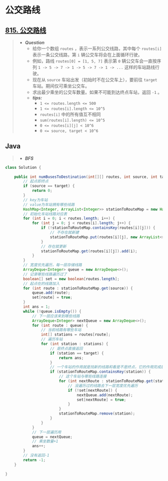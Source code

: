 # 公交路线

## [815. 公交路线](https://leetcode.cn/problems/bus-routes/)

> - ***Question***
>   - 给你一个数组 `routes` ，表示一系列公交线路，其中每个 `routes[i]` 表示一条公交线路，第 `i` 辆公交车将会在上面循环行驶。
>   - 例如，路线 `routes[0] = [1, 5, 7]` 表示第 `0` 辆公交车会一直按序列 `1 -> 5 -> 7 -> 1 -> 5 -> 7 -> 1 -> ...` 这样的车站路线行驶。
>   - 现在从 `source` 车站出发（初始时不在公交车上），要前往 `target` 车站。期间仅可乘坐公交车。
>   - 求出最少乘坐的公交车数量。如果不可能到达终点车站，返回 `-1` 。
>   - ***tips:***
>     - `1 <= routes.length <= 500`
>     - `1 <= routes[i].length <= 10^5`
>     - `routes[i]` 中的所有值互不相同
>     - `sum(routes[i].length) <= 10^5`
>     - `0 <= routes[i][j] < 10^6`
>     - `0 <= source, target < 10^6`

## Java

> - ***BFS***

```java
class Solution {
    
    public int numBusesToDestination(int[][] routes, int source, int target) {
        // 起点即终点
        if (source == target) {
            return 0;
        }
        // key为车站
        // value为车站拥有哪些线路
        HashMap<Integer, ArrayList<Integer>> stationToRouteMap = new HashMap<>();
        // 初始化车站线路对应表
        for (int i = 0; i < routes.length; i++) {
            for (int j = 0; j < routes[i].length; j++) {
                if (!stationToRouteMap.containsKey(routes[i][j])) {
                    // 不存在就新建
                    stationToRouteMap.put(routes[i][j], new ArrayList<>());
                }
                // 存在就更新
                stationToRouteMap.get(routes[i][j]).add(i);
            }
        }
        // 宽度优先遍历，每一层存储线路
        ArrayDeque<Integer> queue = new ArrayDeque<>();
        // 记录哪些线路遍历过了
        boolean[] set = new boolean[routes.length];
        // 起点在的线路加入
        for (int route : stationToRouteMap.get(source)) {
            queue.add(route);
            set[route] = true;
        }
        int ans = 1;
        while (!queue.isEmpty()) {
            // 下一层应该来到哪些线路
            ArrayDeque<Integer> nextQueue = new ArrayDeque<>();
            for (int route : queue) {
                // 当前线路有哪些车站
                int[] stations = routes[route];
                // 遍历车站
                for (int station : stations) {
                    // 是终点直接返回
                    if (station == target) {
                        return ans;
                    }
                    // 一个车站的作用就是找新的线路和看是不是终点，它的作用完成后就可以消失了，加一个判断可以进行剪枝，避免重复遍历车站
                    if (stationToRouteMap.containsKey(station)) {
                        // 这个车站与哪些线路连接
                        for (int nextRoute : stationToRouteMap.get(station)) {
                            // 没遍历过的线路去下一层宽度优先遍历
                            if (!set[nextRoute]) {
                                nextQueue.add(nextRoute);
                                set[nextRoute] = true;
                            }
                        }
                        stationToRouteMap.remove(station);
                    }
                }
            }
            // 下一层遍历用
            queue = nextQueue;
            // 乘坐数量+1
            ans++;
        }
        // 没有返回-1
        return -1;
    }
    
}
```
